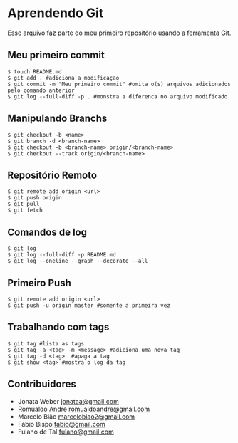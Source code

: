 # Aprendendo Git
Esse arquivo faz parte do meu primeiro repositório usando a ferramenta Git.

## Meu primeiro commit

```shell
$ touch README.md
$ git add . #adiciona a modificaçao
$ git commit -m "Meu primeiro commit" #omita o(s) arquivos adicionados pelo comando anterior
$ git log --full-diff -p . #monstra a diferenca no arquivo modificado
```

## Manipulando Branchs

```shell
$ git checkout -b <name>
$ git branch -d <branch-name>
$ git checkout -b <branch-name> origin/<branch-name>
$ git checkout --track origin/<branch-name>
```

## Repositório Remoto

```shell
$ git remote add origin <url>
$ git push origin
$ git pull
$ git fetch
```

## Comandos de log

```shell
$ git log
$ git log --full-diff -p README.md
$ git log --oneline --graph --decorate --all
```

## Primeiro Push

```shell
$ git remote add origin <url>                
$ git push -u origin master #somente a primeira vez
```


## Trabalhando com tags
```shell
$ git tag #lista as tags
$ git tag -a <tag> -m <message> #adiciona uma nova tag
$ git tag -d <tag>  #apaga a tag
$ git show <tag> #mostra o log da tag
```
## Contribuidores
* Jonata Weber <jonataa@gmail.com>
* Romualdo Andre <romualdoandre@gmail.com>
* Marcelo Bião <marcelobiao2@gmail.com>
* Fábio Bispo <fabio@gmail.com>
* Fulano de Tal <fulano@gmail.com>

